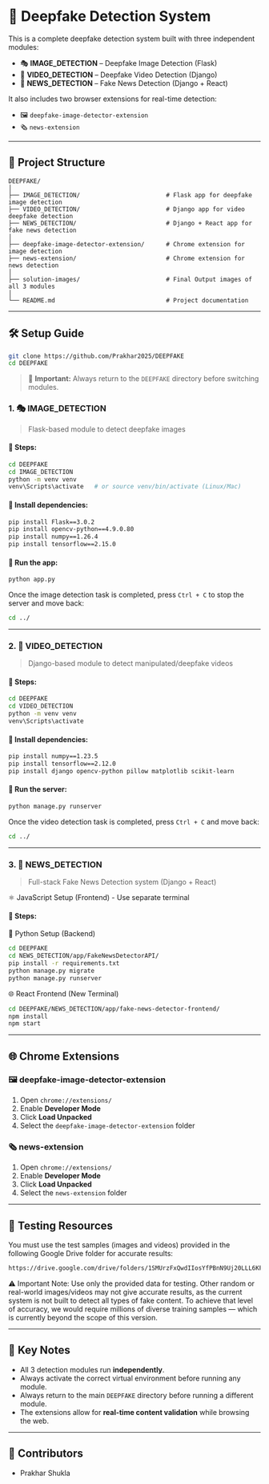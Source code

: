 
# 🧠 Deepfake Detection System

This is a complete deepfake detection system built with three independent modules:

- 🎭 **IMAGE_DETECTION** – Deepfake Image Detection (Flask)
- 🎥 **VIDEO_DETECTION** – Deepfake Video Detection (Django)
- 📰 **NEWS_DETECTION** – Fake News Detection (Django + React)

It also includes two browser extensions for real-time detection:

- 🖼️ `deepfake-image-detector-extension`
- 🗞️ `news-extension`

---

## 📁 Project Structure

```
DEEPFAKE/
│
├── IMAGE_DETECTION/                        # Flask app for deepfake image detection
├── VIDEO_DETECTION/                        # Django app for video deepfake detection
├── NEWS_DETECTION/                         # Django + React app for fake news detection
│
├── deepfake-image-detector-extension/      # Chrome extension for image detection
├── news-extension/                         # Chrome extension for news detection
│
├── solution-images/                        # Final Output images of all 3 modules     
│
└── README.md                               # Project documentation
```

---

## 🛠️ Setup Guide

```bash
git clone https://github.com/Prakhar2025/DEEPFAKE
cd DEEPFAKE
```

> 📌 **Important:** Always return to the `DEEPFAKE` directory before switching modules.

### 1. 🎭 IMAGE_DETECTION

> Flask-based module to detect deepfake images

#### 📌 Steps:
```bash
cd DEEPFAKE
cd IMAGE_DETECTION
python -m venv venv
venv\Scripts\activate   # or source venv/bin/activate (Linux/Mac)
```

#### 🔧 Install dependencies:
```bash
pip install Flask==3.0.2
pip install opencv-python==4.9.0.80
pip install numpy==1.26.4
pip install tensorflow==2.15.0
```

#### 🚀 Run the app:
```bash
python app.py
```
Once the image detection task is completed, press `Ctrl + C` to stop the server and move back:
```bash
cd ../
```

---

### 2. 🎥 VIDEO_DETECTION

> Django-based module to detect manipulated/deepfake videos

#### 📌 Steps:
```bash
cd DEEPFAKE
cd VIDEO_DETECTION
python -m venv venv
venv\Scripts\activate
```

#### 🔧 Install dependencies:
```bash
pip install numpy==1.23.5
pip install tensorflow==2.12.0
pip install django opencv-python pillow matplotlib scikit-learn
```

#### 🚀 Run the server:
```bash
python manage.py runserver
```
Once the video detection task is completed, press `Ctrl + C` and move back:
```bash
cd ../
```

---

### 3. 📰 NEWS_DETECTION

> Full-stack Fake News Detection system (Django + React)

⚛️ JavaScript Setup (Frontend) - Use separate terminal

#### 📌 Steps:

🐍 Python Setup (Backend)
```bash
cd DEEPFAKE
cd NEWS_DETECTION/app/FakeNewsDetectorAPI/
pip install -r requirements.txt
python manage.py migrate
python manage.py runserver
```

🌐 React Frontend (New Terminal)
```bash
cd DEEPFAKE/NEWS_DETECTION/app/fake-news-detector-frontend/
npm install
npm start
```

---

## 🌐 Chrome Extensions

### 🖼️ deepfake-image-detector-extension

1. Open `chrome://extensions/`
2. Enable **Developer Mode**
3. Click **Load Unpacked**
4. Select the `deepfake-image-detector-extension` folder

### 🗞️ news-extension

1. Open `chrome://extensions/`
2. Enable **Developer Mode**
3. Click **Load Unpacked**
4. Select the `news-extension` folder

---

## 🧪 Testing Resources

You must use the test samples (images and videos) provided in the following Google Drive folder for accurate results:
```bash
https://drive.google.com/drive/folders/1SMUrzFxQwdIIosYfPBnN9Uj20LLL6KFI?usp=drive_link
```
⚠️ Important Note:
Use only the provided data for testing. Other random or real-world images/videos may not give accurate results, as the current system is not built to detect all types of fake content.
To achieve that level of accuracy, we would require millions of diverse training samples — which is currently beyond the scope of this version.

---

## 📌 Key Notes

- All 3 detection modules run **independently**.
- Always activate the correct virtual environment before running any module.
- Always return to the main `DEEPFAKE` directory before running a different module.
- The extensions allow for **real-time content validation** while browsing the web.

---

## 👥 Contributors

- Prakhar Shukla
